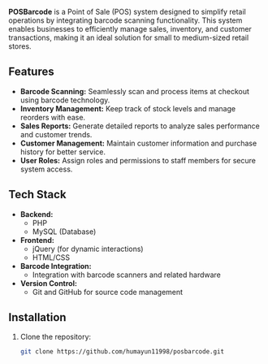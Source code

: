 **POSBarcode** is a Point of Sale (POS) system designed to simplify retail operations by integrating barcode scanning functionality. This system enables businesses to efficiently manage sales, inventory, and customer transactions, making it an ideal solution for small to medium-sized retail stores.

## Features

- **Barcode Scanning:** Seamlessly scan and process items at checkout using barcode technology.
- **Inventory Management:** Keep track of stock levels and manage reorders with ease.
- **Sales Reports:** Generate detailed reports to analyze sales performance and customer trends.
- **Customer Management:** Maintain customer information and purchase history for better service.
- **User Roles:** Assign roles and permissions to staff members for secure system access.

## Tech Stack

- **Backend:**
  - PHP
  - MySQL (Database)
- **Frontend:**
  - jQuery (for dynamic interactions)
  - HTML/CSS
- **Barcode Integration:**
  - Integration with barcode scanners and related hardware
- **Version Control:**
  - Git and GitHub for source code management

## Installation

1. Clone the repository:
   ```bash
   git clone https://github.com/humayun11998/posbarcode.git
